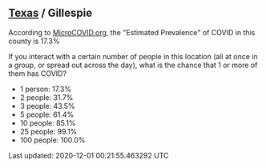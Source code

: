 
## [Texas](/united-states/texas) / Gillespie

According to [MicroCOVID.org](http://microcovid.org),
the "Estimated Prevalence" of COVID in this county is 17.3%

If you interact with a certain number of people in this location
(all at once in a group, or spread out across the day), what is the chance that
1 or more of them has COVID?

- 1 person: 17.3%
- 2 people: 31.7%
- 3 people: 43.5%
- 5 people: 61.4%
- 10 people: 85.1%
- 25 people: 99.1%
- 100 people: 100.0%

Last updated: 2020-12-01 00:21:55.463292 UTC
